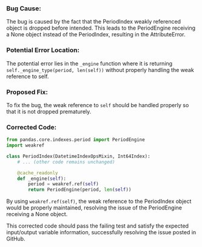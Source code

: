 ### Bug Cause:

The bug is caused by the fact that the PeriodIndex weakly referenced object is dropped before intended. This leads to the PeriodEngine receiving a None object instead of the PeriodIndex, resulting in the AttributeError.

### Potential Error Location:

The potential error lies in the `_engine` function where it is returning `self._engine_type(period, len(self))` without properly handling the weak reference to self.

### Proposed Fix:

To fix the bug, the weak reference to `self` should be handled properly so that it is not dropped prematurely.

### Corrected Code:

```python
from pandas.core.indexes.period import PeriodEngine
import weakref

class PeriodIndex(DatetimeIndexOpsMixin, Int64Index):
    # ... (other code remains unchanged)

    @cache_readonly
    def _engine(self):
        period = weakref.ref(self)
        return PeriodEngine(period, len(self))
```

By using `weakref.ref(self)`, the weak reference to the PeriodIndex object would be properly maintained, resolving the issue of the PeriodEngine receiving a None object.

This corrected code should pass the failing test and satisfy the expected input/output variable information, successfully resolving the issue posted in GitHub.